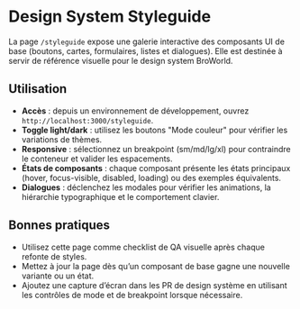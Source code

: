 # Design System Styleguide

La page `/styleguide` expose une galerie interactive des composants UI de base (boutons, cartes, formulaires, listes et dialogues).
Elle est destinée à servir de référence visuelle pour le design system BroWorld.

## Utilisation

- **Accès** : depuis un environnement de développement, ouvrez `http://localhost:3000/styleguide`.
- **Toggle light/dark** : utilisez les boutons "Mode couleur" pour vérifier les variations de thèmes.
- **Responsive** : sélectionnez un breakpoint (sm/md/lg/xl) pour contraindre le conteneur et valider les espacements.
- **États de composants** : chaque composant présente les états principaux (hover, focus-visible, disabled, loading) ou des exemples équivalents.
- **Dialogues** : déclenchez les modales pour vérifier les animations, la hiérarchie typographique et le comportement clavier.

## Bonnes pratiques

- Utilisez cette page comme checklist de QA visuelle après chaque refonte de styles.
- Mettez à jour la page dès qu’un composant de base gagne une nouvelle variante ou un état.
- Ajoutez une capture d’écran dans les PR de design système en utilisant les contrôles de mode et de breakpoint lorsque nécessaire.
